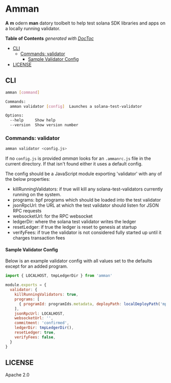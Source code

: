 # Amman

**A** **m** odern **man** datory toolbelt to help test solana SDK libraries and apps on a locally
running validator.

<!-- START doctoc generated TOC please keep comment here to allow auto update -->
<!-- DON'T EDIT THIS SECTION, INSTEAD RE-RUN doctoc TO UPDATE -->
**Table of Contents**  *generated with [DocToc](https://github.com/thlorenz/doctoc)*

- [CLI](#cli)
  - [Commands: validator](#commands-validator)
    - [Sample Validator Config](#sample-validator-config)
- [LICENSE](#license)

<!-- END doctoc generated TOC please keep comment here to allow auto update -->

## CLI

```sh
amman [command]

Commands:
  amman validator [config]  Launches a solana-test-validator

Options:
  --help     Show help                                                 [boolean]
  --version  Show version number                                       [boolean]
``` 

### Commands: validator

```sh
amman validator <config.js>
```

If no `config.js` is provided _amman_ looks for an `.ammanrc.js` file in the current directory.
If that isn't found either it uses a default config.

The config should be a JavaScript module exporting 'validator' with any of the below
properties:

- killRunningValidators: if true will kill any solana-test-validators currently running on the system.
- programs: bpf programs which should be loaded into the test validator
- jsonRpcUrl: the URL at which the test validator should listen for JSON RPC requests
- websocketUrl: for the RPC websocket
- ledgerDir: where the solana test validator writes the ledger
- resetLedger: if true the ledger is reset to genesis at startup
- verifyFees: if true the validator is not considered fully started up until it charges transaction fees

#### Sample Validator Config

Below is an example validator config with all values set to the defaults except for an added
program.

```js
import { LOCALHOST, tmpLedgerDir } from 'amman'

module.exports = {
  validator: {
    killRunningValidators: true,
    programs: [
      { programId: programIds.metadata, deployPath: localDeployPath('mpl_token_metadata') },
    ],
    jsonRpcUrl: LOCALHOST,
    websocketUrl: '',
    commitment: 'confirmed',
    ledgerDir: tmpLedgerDir(),
    resetLedger: true,
    verifyFees: false,
  }
}
```

## LICENSE

Apache 2.0
